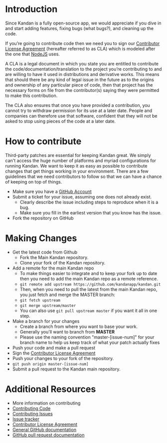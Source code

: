 # Introduction
Since Kandan is a fully open-source app, we would appreciate if you dive in and start adding features, fixing bugs 
(what bugs?), and cleaning up the code.

If you’re going to contribute code then we need you to sign our [Contributor License Agreement](http://www.clahub.com/agreements/kandanapp/kandan) 
(hereafter referred to as CLA) which is modeled after the one that [NodeJS](http://nodejs.org) uses.

A CLA is a legal document in which you state you are entitled to contribute the code/documentation/translation 
to the project you’re contributing to and are willing to have it used in distributions and derivative works. This 
means that should there be any kind of legal issue in the future as to the origins and ownership of any particular 
piece of code, then that project has the necessary forms on file from the contributor(s) saying they were permitted 
to make this contribution.

The CLA also ensures that once you have provided a contribution, you cannot try to withdraw permission for its use at 
a later date. People and companies can therefore use that software, confident that they will not be asked to stop 
using pieces of the code at a later date.

# How to contribute

Third-party patches are essential for keeping Kandan great. We simply can't access the huge number of platforms and 
myriad configurations for running Kandan. We want to keep it as easy as possible to contribute changes that get things 
working in your environment. There are a few guidelines that we need contributors to follow so that we can have a chance 
of keeping on top of things.

* Make sure you have a [GitHub Account](https://github.com/signup/free)
* Submit a ticket for your issue, assuming one does not already exist.
  * Clearly describe the issue including steps to reproduce when it is a bug.
  * Make sure you fill in the earliest version that you know has the issue.
* Fork the repository on GitHub

# Making Changes
* Get the latest code from Github
  * Fork the Main Kandan repository.
  * Clone your fork of the Kandan repository.
* Add a remote for the main Kandan repo 
  * To make things easier to integrate and to keep your fork up to date then you need to add the main Kandan repo as a remote reference.
  * `git remote add upstream https://github.com/kandanapp/kandan.git`
  * Then, when you need to pull the latest from the main Kandan repo, you just fetch and merge the MASTER branch:
  * `git fetch upstream`
  * `git merge upstream/master`
  * You can also use `git pull upstream master` if you want it all in one step.
* Make a branch for your changes
  * Create a branch from where you want to base your work.
  * Generally you'll want to branch from __MASTER__
  * Please use the naming convention "master-[issue-num]" for your branch name to help us keep track of what your patch actually fixes
* Push your code and make a pull request
 * Sign the [Contributor License Agreement](http://www.clahub.com/agreements/kandanapp/kandan)
 * Push your changes to your fork of the repository. 
 * `git push origin master-[issue-num]`
 * Submit a pull request to the Kandan main repository.

# Additional Resources
* More information on contributing
 * [Contributing Code](https://github.com/kandanapp/kandan/wiki/How-to-Contribute-Code)
 * [Contributing Issues](https://github.com/kandanapp/kandan/wiki/How-to-Contribute-Issues)
* [Issue tracker](https://github.com/kandanapp/kandan/issues)
* [Contributor License Agreement](http://www.clahub.com/agreements/kandanapp/kandan)
* [General GitHub documentation](http://help.github.com/)
* [GitHub pull request documentation](http://help.github.com/send-pull-requests/)




